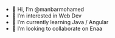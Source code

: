 - 👋 Hi, I’m @manbarmohamed
- 👀 I’m interested in Web Dev
- 🌱 I’m currently learning Java / Angular
- 💞️ I’m looking to collaborate on Enaa
  

<!---
manbarmohamed/manbarmohamed is a ✨ special ✨ repository because its `README.md` (this file) appears on your GitHub profile.
You can click the Preview link to take a look at your changes.
--->
